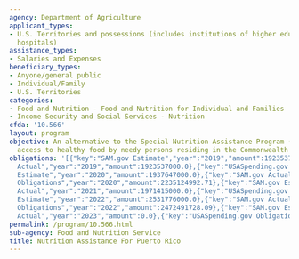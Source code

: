 ```yaml
---
agency: Department of Agriculture
applicant_types:
- U.S. Territories and possessions (includes institutions of higher education and
  hospitals)
assistance_types:
- Salaries and Expenses
beneficiary_types:
- Anyone/general public
- Individual/Family
- U.S. Territories
categories:
- Food and Nutrition - Food and Nutrition for Individual and Families
- Income Security and Social Services - Nutrition
cfda: '10.566'
layout: program
objective: An alternative to the Special Nutrition Assistance Program (SNAP) to provide
  access to healthy food by needy persons residing in the Commonwealth of Puerto Rico.
obligations: '[{"key":"SAM.gov Estimate","year":"2019","amount":1923537000.0},{"key":"SAM.gov
  Actual","year":"2019","amount":1923537000.0},{"key":"USASpending.gov Obligations","year":"2019","amount":2523040323.89},{"key":"SAM.gov
  Estimate","year":"2020","amount":1937647000.0},{"key":"SAM.gov Actual","year":"2020","amount":1937647000.0},{"key":"USASpending.gov
  Obligations","year":"2020","amount":2235124992.71},{"key":"SAM.gov Estimate","year":"2021","amount":1971415000.0},{"key":"SAM.gov
  Actual","year":"2021","amount":1971415000.0},{"key":"USASpending.gov Obligations","year":"2021","amount":3568060450.64},{"key":"SAM.gov
  Estimate","year":"2022","amount":2531776000.0},{"key":"SAM.gov Actual","year":"2022","amount":2531776000.0},{"key":"USASpending.gov
  Obligations","year":"2022","amount":2472491728.09},{"key":"SAM.gov Estimate","year":"2023","amount":2815630000.0},{"key":"SAM.gov
  Actual","year":"2023","amount":0.0},{"key":"USASpending.gov Obligations","year":"2023","amount":2793406243.52}]'
permalink: /program/10.566.html
sub-agency: Food and Nutrition Service
title: Nutrition Assistance For Puerto Rico
---
```

